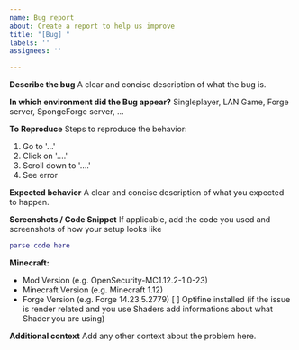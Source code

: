 ```yaml
---
name: Bug report
about: Create a report to help us improve
title: "[Bug] "
labels: ''
assignees: ''

---
```


**Describe the bug**
A clear and concise description of what the bug is.

**In which environment did the Bug appear?**
Singleplayer, LAN Game, Forge server, SpongeForge server, ...

**To Reproduce**
Steps to reproduce the behavior:
1. Go to '...'
2. Click on '....'
3. Scroll down to '....'
4. See error

**Expected behavior**
A clear and concise description of what you expected to happen.

**Screenshots / Code Snippet**
If applicable, add the code you used and screenshots of how your setup looks like
```lua
parse code here
```

**Minecraft:**
 - Mod Version (e.g. OpenSecurity-MC1.12.2-1.0-23)
 - Minecraft Version (e.g. Minecraft 1.12)
 - Forge Version (e.g. Forge 14.23.5.2779)
[ ] Optifine installed (if the issue is render related and you use Shaders add informations about what Shader you are using)

**Additional context**
Add any other context about the problem here.
